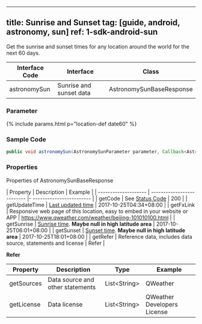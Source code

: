 <!--
 * @Date: 2025-03-06 10:02:06
 * @LastEditors: 韩笑白
 * @LastEditTime: 2025-03-13 17:52:45
 * @FilePath: /dev-site/docs/_en/android-sdk/astronomy/android-sunrise-sunset.md
-->
---
title: Sunrise and Sunset
tag: [guide, android, astronomy, sun]
ref: 1-sdk-android-sun
---

Get the sunrise and sunset times for any location around the world for the next 60 days.

| Interface Code| Interface  | Class |
| -------------- | ---------- | ----------- |
| astronomySun | Sunrise and sunset data  | AstronomySunBaseResponse |

### Parameter

{% include params.html p="location-def date60" %}

### Sample Code

```java
public void astronomySun(AstronomySunParameter parameter, Callback<AstronomySunBaseResponse> callback);
```

### Properties

Properties of AstronomySunBaseResponse

| Property | Description | Example |
| -------------------- | -------------------------- |- ------------------------ |
| getCode | See [Status Code](/en/docs/resource/status-code/) | 200 |
| getUpdateTime | [Last updated time](/en/docs/resource/glossary/#update-time) | 2017-10-25T04:34+08:00 |
| getFxLink | Responsive web page of this location, easy to embed in your website or APP | https://www.qweather.com/weather/beijing-101010100.html |
| getSunrise | [Sunrise time](/en/docs/resource/sun-moon-info/#sunrise-and-sunset). **Maybe null in high latitude area** | 2017-10-25T06:01+08:00 |
| getSunset | [Sunset time](/en/docs/resource/sun-moon-info/#sunrise-and-sunset). **Maybe null in high latitude area** | 2017-10-25T18:01+08:00 |
| getRefer | Reference data, includes data source, statements and license | Refer |

**Refer**

| Property | Description  |  Type |  Example  |
| ---------- | ----------- | ------------------ | ------------ |
| getSources | Data source and other statements  | List&lt;String&gt; | QWeather   |
| getLicense | Data license     | List&lt;String&gt; | QWeather Developers License |
